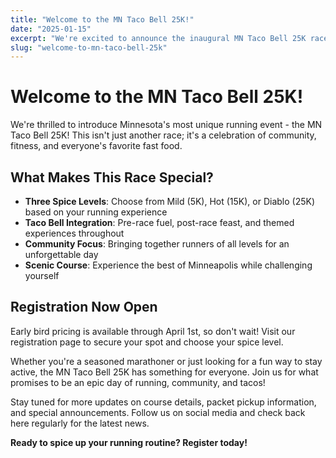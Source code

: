 ```yaml
---
title: "Welcome to the MN Taco Bell 25K!"
date: "2025-01-15"
excerpt: "We're excited to announce the inaugural MN Taco Bell 25K race! Registration is now open with early bird pricing."
slug: "welcome-to-mn-taco-bell-25k"
---
```


# Welcome to the MN Taco Bell 25K!

We're thrilled to introduce Minnesota's most unique running event - the MN Taco Bell 25K! This isn't just another race; it's a celebration of community, fitness, and everyone's favorite fast food.

## What Makes This Race Special?

- **Three Spice Levels**: Choose from Mild (5K), Hot (15K), or Diablo (25K) based on your running experience
- **Taco Bell Integration**: Pre-race fuel, post-race feast, and themed experiences throughout
- **Community Focus**: Bringing together runners of all levels for an unforgettable day
- **Scenic Course**: Experience the best of Minneapolis while challenging yourself

## Registration Now Open

Early bird pricing is available through April 1st, so don't wait! Visit our registration page to secure your spot and choose your spice level.

Whether you're a seasoned marathoner or just looking for a fun way to stay active, the MN Taco Bell 25K has something for everyone. Join us for what promises to be an epic day of running, community, and tacos!

Stay tuned for more updates on course details, packet pickup information, and special announcements. Follow us on social media and check back here regularly for the latest news.

**Ready to spice up your running routine? Register today!**